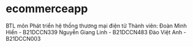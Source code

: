 # ecommerceapp
BTL môn Phát triển hệ thống thương mại điện tử
Thành viên:
Đoàn Minh Hiển - B21DCCN339
Nguyễn Giang Linh - B21DCCN483
Đào Việt Anh - B21DCCN003
